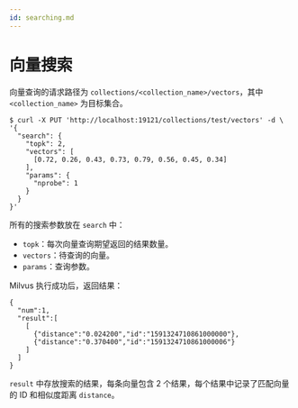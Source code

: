 ```yaml
---
id: searching.md
---
```


# 向量搜索

向量查询的请求路径为 `collections/<collection_name>/vectors`，其中 `<collection_name>` 为目标集合。

```shell script
$ curl -X PUT 'http://localhost:19121/collections/test/vectors' -d \
'{
  "search": {
    "topk": 2,
    "vectors": [
      [0.72, 0.26, 0.43, 0.73, 0.79, 0.56, 0.45, 0.34]
    ],
    "params": {
      "nprobe": 1
    }
  }
}'
```
所有的搜索参数放在 `search` 中：

* `topk`：每次向量查询期望返回的结果数量。
* `vectors`：待查询的向量。
* `params`：查询参数。

Milvus 执行成功后，返回结果：

```shell script
{
  "num":1,
  "result":[
    [
      {"distance":"0.024200","id":"1591324710861000000"},
      {"distance":"0.370400","id":"1591324710861000006"}
    ]
  ]
}
```

`result` 中存放搜索的结果，每条向量包含 2 个结果，每个结果中记录了匹配向量的 ID 和相似度距离 `distance`。
